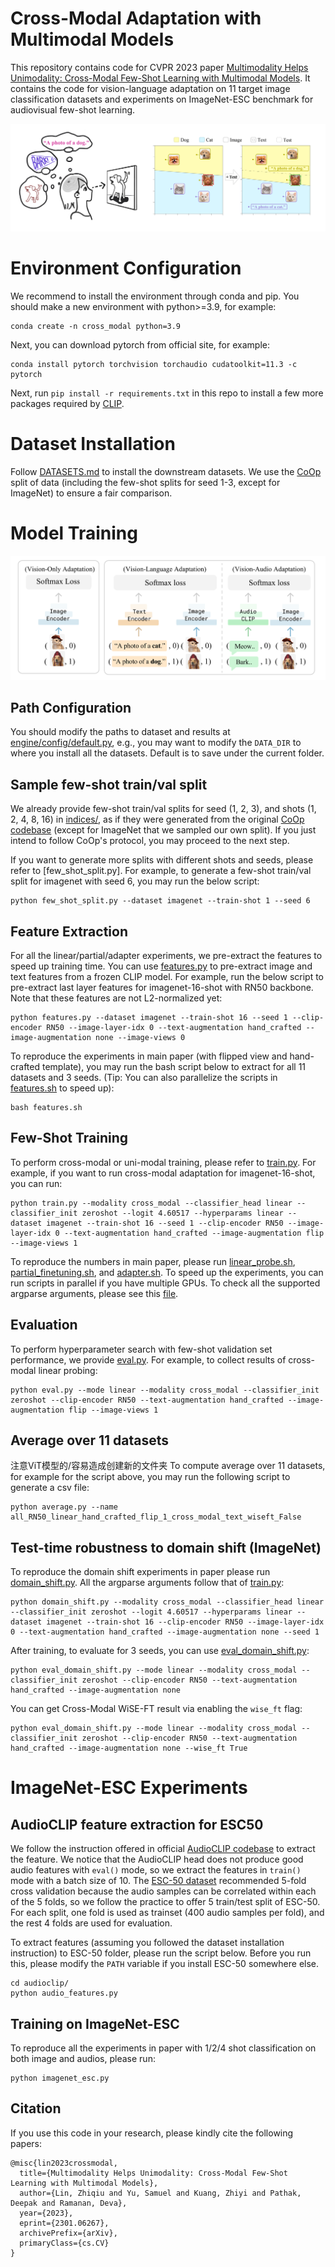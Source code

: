 # Cross-Modal Adaptation with Multimodal Models
This repository contains code for CVPR 2023 paper [Multimodality Helps Unimodality:
Cross-Modal Few-Shot Learning with Multimodal Models](https://arxiv.org/abs/2301.06267). It contains the code for vision-language adaptation on 11 target image classification datasets and experiments on ImageNet-ESC benchmark for audiovisual few-shot learning.

![Motivation Figure](./assets/motivation_github.png)

# Environment Configuration
We recommend to install the environment through conda and pip. You should make a new environment with python>=3.9, for example:

```
conda create -n cross_modal python=3.9
```

Next, you can download pytorch from official site, for example:

```
conda install pytorch torchvision torchaudio cudatoolkit=11.3 -c pytorch
```

Next, run `pip install -r requirements.txt` in this repo to install a few more packages required by [CLIP](https://github.com/openai/CLIP). 

# Dataset Installation
Follow [DATASETS.md](DATASETS.md) to install the downstream datasets. We use the [CoOp](https://github.com/KaiyangZhou/CoOp) split of data (including the few-shot splits for seed 1-3, except for ImageNet) to ensure a fair comparison.


# Model Training
![Method Figure](./assets/methodology.png)

## Path Configuration
You should modify the paths to dataset and results at [engine/config/default.py](engine/config/default.py), e.g., you may want to modify the `DATA_DIR` to where you install all the datasets. Default is to save under the current folder.

## Sample few-shot train/val split
We already provide few-shot train/val splits for seed (1, 2, 3), and shots (1, 2, 4, 8, 16) in [indices/](indices/), as if they were generated from the original [CoOp codebase](https://github.com/KaiyangZhou/CoOp) (except for ImageNet that we sampled our own split). If you just intend to follow CoOp's protocol, you may proceed to the next step.

If you want to generate more splits with different shots and seeds, please refer to [few_shot_split.py]. For example, to generate a few-shot train/val split for imagenet with seed 6, you may run the below script:

```
python few_shot_split.py --dataset imagenet --train-shot 1 --seed 6
```

## Feature Extraction
For all the linear/partial/adapter experiments, we pre-extract the features to speed up training time. You can use [features.py](features.py) to pre-extract image and text features from a frozen CLIP model. For example, run the below script to pre-extract last layer features for imagenet-16-shot with RN50 backbone. Note that these features are not L2-normalized yet:

```
python features.py --dataset imagenet --train-shot 16 --seed 1 --clip-encoder RN50 --image-layer-idx 0 --text-augmentation hand_crafted --image-augmentation none --image-views 0
```

To reproduce the experiments in main paper (with flipped view and hand-crafted template), you may run the bash script below to extract for all 11 datasets and 3 seeds. (Tip: You can also parallelize the scripts in [features.sh](features.sh) to speed up):

```
bash features.sh
```

## Few-Shot Training
To perform cross-modal or uni-modal training, please refer to [train.py](train.py). For example, if you want to run cross-modal adaptation for imagenet-16-shot, you can run:

```
python train.py --modality cross_modal --classifier_head linear --classifier_init zeroshot --logit 4.60517 --hyperparams linear --dataset imagenet --train-shot 16 --seed 1 --clip-encoder RN50 --image-layer-idx 0 --text-augmentation hand_crafted --image-augmentation flip --image-views 1
```

To reproduce the numbers in main paper, please run [linear_probe.sh](linear_probe.sh), [partial_finetuning.sh](partial_finetuning.sh), and [adapter.sh](adapter.sh). To speed up the experiments, you can run scripts in parallel if you have multiple GPUs. To check all the supported argparse arguments, please see this [file](engine/config/__init__.py).

## Evaluation
To perform hyperparameter search with few-shot validation set performance, we provide [eval.py](eval.py). For example, to collect results of cross-modal linear probing:

```
python eval.py --mode linear --modality cross_modal --classifier_init zeroshot --clip-encoder RN50 --text-augmentation hand_crafted --image-augmentation flip --image-views 1
```

## Average over 11 datasets
注意ViT模型的/容易造成创建新的文件夹
To compute average over 11 datasets, for example for the script above, you may run the following script to generate a csv file:
```
python average.py --name all_RN50_linear_hand_crafted_flip_1_cross_modal_text_wiseft_False
```

## Test-time robustness to domain shift (ImageNet)

To reproduce the domain shift experiments in paper please run [domain_shift.py](domain_shift.py). All the argparse arguments follow that of [train.py](train.py):

```
python domain_shift.py --modality cross_modal --classifier_head linear --classifier_init zeroshot --logit 4.60517 --hyperparams linear --dataset imagenet --train-shot 16 --clip-encoder RN50 --image-layer-idx 0 --text-augmentation hand_crafted --image-augmentation none --seed 1
```

After training, to evaluate for 3 seeds, you can use [eval_domain_shift.py](eval_domain_shift.py):

```
python eval_domain_shift.py --mode linear --modality cross_modal --classifier_init zeroshot --clip-encoder RN50 --text-augmentation hand_crafted --image-augmentation none
```

You can get Cross-Modal WiSE-FT result via enabling the `wise_ft` flag:

```
python eval_domain_shift.py --mode linear --modality cross_modal --classifier_init zeroshot --clip-encoder RN50 --text-augmentation hand_crafted --image-augmentation none --wise_ft True
```


# ImageNet-ESC Experiments
## AudioCLIP feature extraction for ESC50
We follow the instruction offered in official [AudioCLIP codebase](https://github.com/AndreyGuzhov/AudioCLIP) to extract the feature. We notice that the AudioCLIP head does not produce good audio features with `eval()` mode, so we extract the features in `train()` mode with a batch size of 10. The [ESC-50 dataset](https://github.com/karolpiczak/ESC-50) recommended 5-fold cross validation because the audio samples can be correlated within each of the 5 folds, so we follow the practice to offer 5 train/test split of ESC-50. For each split, one fold is used as trainset (400 audio samples per fold), and the rest 4 folds are used for evaluation.

To extract features (assuming you followed the dataset installation instruction) to ESC-50 folder, please run the script below. Before you run this, please modify the `PATH` variable if you install ESC-50 somewhere else.

```
cd audioclip/
python audio_features.py
```

## Training on ImageNet-ESC
To reproduce all the experiments in paper with 1/2/4 shot classification on both image and audios, please run:
```
python imagenet_esc.py
```


## Citation
If you use this code in your research, please kindly cite the following papers:

```
@misc{lin2023crossmodal,
  title={Multimodality Helps Unimodality: Cross-Modal Few-Shot Learning with Multimodal Models},
  author={Lin, Zhiqiu and Yu, Samuel and Kuang, Zhiyi and Pathak, Deepak and Ramanan, Deva},
  year={2023},
  eprint={2301.06267},
  archivePrefix={arXiv},
  primaryClass={cs.CV}
}
```
